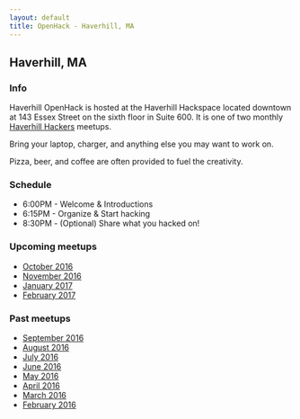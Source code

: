 ```yaml
---
layout: default
title: OpenHack - Haverhill, MA
---
```


## Haverhill, MA

### Info

Haverhill OpenHack is hosted at the Haverhill Hackspace located downtown at 143
Essex Street on the sixth floor in Suite 600. It is one of two monthly
[Haverhill Hackers][meetup] meetups.

Bring your laptop, charger, and anything else you may want to work on.

Pizza, beer, and coffee are often provided to fuel the creativity.


### Schedule

* 6:00PM - Welcome & Introductions
* 6:15PM - Organize & Start hacking
* 8:30PM - (Optional) Share what you hacked on!

### Upcoming meetups

* [October 2016](http://www.meetup.com/HaverhillHackers/events/fvqzrlyvnbxb/)
* [November 2016](http://www.meetup.com/HaverhillHackers/events/fvqzrlyvpbtb/)
* [January 2017](https://www.meetup.com/HaverhillHackers/events/jbpczlywcbwb/)
* [February 2017](https://www.meetup.com/HaverhillHackers/events/jbpczlywdbcc/)


### Past meetups

* [September 2016](http://www.meetup.com/HaverhillHackers/events/fvqzrlyvmbbc/)
* [August 2016](http://www.meetup.com/HaverhillHackers/events/fvqzrlyvlbvb/)
* [July 2016](http://www.meetup.com/HaverhillHackers/events/fvqzrlyvkbzb/)
* [June 2016](http://www.meetup.com/HaverhillHackers/events/fvqzrlyvjbcc/)
* [May 2016](http://www.meetup.com/HaverhillHackers/events/fvqzrlyvhbwb/)
* [April 2016](http://www.meetup.com/HaverhillHackers/events/229972907/)
* [March 2016](http://www.meetup.com/HaverhillHackers/events/229411471)
* [February 2016](http://www.meetup.com/HaverhillHackers/events/228664826/)


[meetup]: http://www.meetup.com/HaverhillHackers
